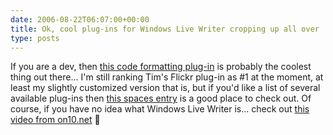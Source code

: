 ```yaml
---
date: 2006-08-22T06:07:00+00:00
title: Ok, cool plug-ins for Windows Live Writer cropping up all over
type: posts
---
```

If you are a dev, then [this code formatting plug-in](https://stevedunns.blogspot.com/2006/08/code-formatter-plugin-for-windows-live.html) is probably the coolest thing out there... I'm still ranking Tim's Flickr plug-in as #1 at the moment, at least my slightly customized version that is, but if you'd like a list of several available plug-ins then [this spaces entry](https://jeftek.spaces.live.com/blog/cns!F2042DC08607EF2!610.entry) is a good place to check out. Of course, if you have no idea what Windows Live Writer is... check out [this video from on10.net](https://www.on10.net/Blogs/TheShow/4891/) 🙂
